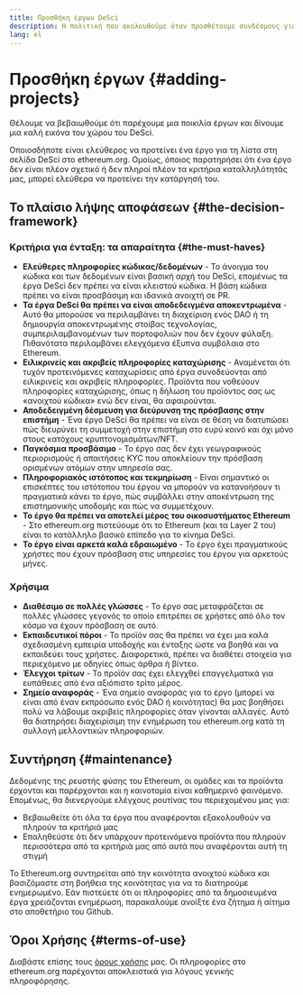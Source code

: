 ```yaml
---
title: Προσθήκη έργων DeSci
description: Η πολιτική που ακολουθούμε όταν προσθέτουμε συνδέσμους για έργα στη σελίδα DeSci στο ethereum.org
lang: el
---
```


# Προσθήκη έργων {#adding-projects}

Θέλουμε να βεβαιωθούμε ότι παρέχουμε μια ποικιλία έργων και δίνουμε μια καλή εικόνα του χώρου του DeSci.

Οποιοσδήποτε είναι ελεύθερος να προτείνει ένα έργο για τη λίστα στη σελίδα DeSci στο ethereum.org. Ομοίως, όποιος παρατηρήσει ότι ένα έργο δεν είναι πλέον σχετικό ή δεν πληροί πλέον τα κριτήρια καταλληλότητάς μας, μπορεί ελεύθερα να προτείνει την κατάργησή του.

## Το πλαίσιο λήψης αποφάσεων {#the-decision-framework}

### Κριτήρια για ένταξη: τα απαραίτητα {#the-must-haves}

- **Ελεύθερες πληροφορίες κώδικας/δεδομένων** - Το άνοιγμα του κώδικα και των δεδομένων είναι βασική αρχή του DeSci, επομένως τα έργα DeSci δεν πρέπει να είναι κλειστού κώδικα. Η βάση κώδικα πρέπει να είναι προσβάσιμη και ιδανικά ανοιχτή σε PR.
- **Τα έργα DeSci θα πρέπει να είναι αποδεδειγμένα αποκεντρωμένα** - Αυτό θα μπορούσε να περιλαμβάνει τη διαχείριση ενός DAO ή τη δημιουργία αποκεντρωμένης στοίβας τεχνολογίας, συμπεριλαμβανομένων των πορτοφολιών που δεν έχουν φύλαξη. Πιθανότατα περιλαμβάνει ελεγχόμενα έξυπνα συμβόλαια στο Ethereum.
- **Ειλικρινείς και ακριβείς πληροφορίες καταχώρισης** - Αναμένεται ότι τυχόν προτεινόμενες καταχωρίσεις από έργα συνοδεύονται από ειλικρινείς και ακριβείς πληροφορίες. Προϊόντα που νοθεύουν πληροφορίες καταχώρισης, όπως η δήλωση του προϊόντος σας ως «ανοιχτού κώδικα» ενώ δεν είναι, θα αφαιρούνται.
- **Αποδεδειγμένη δέσμευση για διεύρυνση της πρόσβασης στην επιστήμη** - Ένα έργο DeSci θα πρέπει να είναι σε θέση να διατυπώσει πώς διευρύνει τη συμμετοχή στην επιστήμη στο ευρύ κοινό και όχι μόνο στους κατόχους κρυπτονομισμάτων/NFT.
- **Παγκόσμια προσβάσιμο** - Το έργο σας δεν έχει γεωγραφικούς περιορισμούς ή απαιτήσεις KYC που αποκλείουν την πρόσβαση ορισμένων ατόμων στην υπηρεσία σας.
- **Πληροφοριακός ιστότοπος και τεκμηρίωση** - Είναι σημαντικό οι επισκέπτες του ιστότοπου του έργου να μπορούν να κατανοήσουν τι πραγματικά κάνει το έργο, πώς συμβάλλει στην αποκέντρωση της επιστημονικής υποδομής και πώς να συμμετέχουν.
- **Το έργο θα πρέπει να αποτελεί μέρος του οικοσυστήματος Ethereum** - Στο ethereum.org πιστεύουμε ότι το Ethereum (και τα Layer 2 του) είναι το κατάλληλο βασικό επίπεδο για το κίνημα DeSci.
- **Το έργο είναι αρκετά καλά εδραιωμένο** - Το έργο έχει πραγματικούς χρήστες που έχουν πρόσβαση στις υπηρεσίες του έργου για αρκετούς μήνες.

### Χρήσιμα

- **Διαθέσιμο σε πολλές γλώσσες** - Το έργο σας μεταφράζεται σε πολλές γλώσσες γεγονός το οποίο επιτρέπει σε χρήστες από όλο τον κόσμο να έχουν πρόσβαση σε αυτό.
- **Εκπαιδευτικοί πόροι** - Το προϊόν σας θα πρέπει να έχει μια καλά σχεδιασμένη εμπειρία υποδοχής και ένταξης ώστε να βοηθά και να εκπαιδεύει τους χρήστες. Διαφορετικά, πρέπει να διαθέτει στοιχεία για περιεχόμενο με οδηγίες όπως άρθρα ή βίντεο.
- **Έλεγχοι τρίτων** - Το προϊόν σας έχει ελεγχθεί επαγγελματικά για ευπάθειες από ένα αξιόπιστο τρίτο μέρος.
- **Σημείο αναφοράς** - Ένα σημείο αναφοράς για το έργο (μπορεί να είναι από έναν εκπρόσωπο ενός DAO ή κοινότητας) θα μας βοηθήσει πολύ να λάβουμε ακριβείς πληροφορίες όταν γίνονται αλλαγές. Αυτό θα διατηρήσει διαχειρίσιμη την ενημέρωση του ethereum.org κατά τη συλλογή μελλοντικών πληροφοριών.

## Συντήρηση {#maintenance}

Δεδομένης της ρευστής φύσης του Ethereum, οι ομάδες και τα προϊόντα έρχονται και παρέρχονται και η καινοτομία είναι καθημερινό φαινόμενο. Επομένως, θα διενεργούμε ελέγχους ρουτίνας του περιεχομένου μας για:

- Βεβαιωθείτε ότι όλα τα έργα που αναφέρονται εξακολουθούν να πληρούν τα κριτήριά μας
- Επαληθεύστε ότι δεν υπάρχουν προτεινόμενα προϊόντα που πληρούν περισσότερα από τα κριτήριά μας από αυτά που αναφέρονται αυτή τη στιγμή

Το Ethereum.org συντηρείται από την κοινότητα ανοιχτού κώδικα και βασιζόμαστε στη βοήθεια της κοινότητας για να το διατηρούμε ενημερωμένο. Εάν πιστεύετε ότι οι πληροφορίες από τα δημοσιευμένα έργα χρειάζονται ενημέρωση, παρακαλούμε ανοίξτε ένα ζήτημα ή αίτημα στο αποθετήριο του Github.

## Όροι Χρήσης {#terms-of-use}

Διαβάστε επίσης τους [όρους χρήσης](/terms-of-use/) μας. Οι πληροφορίες στο ethereum.org παρέχονται αποκλειστικά για λόγους γενικής πληροφόρησης.
